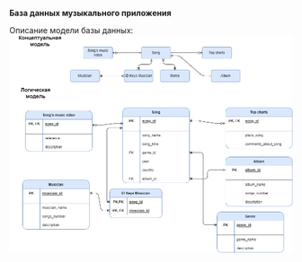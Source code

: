 **База данных музыкального приложения**

Описание модели базы данных:
![Модель](Model/DB_model.png)
